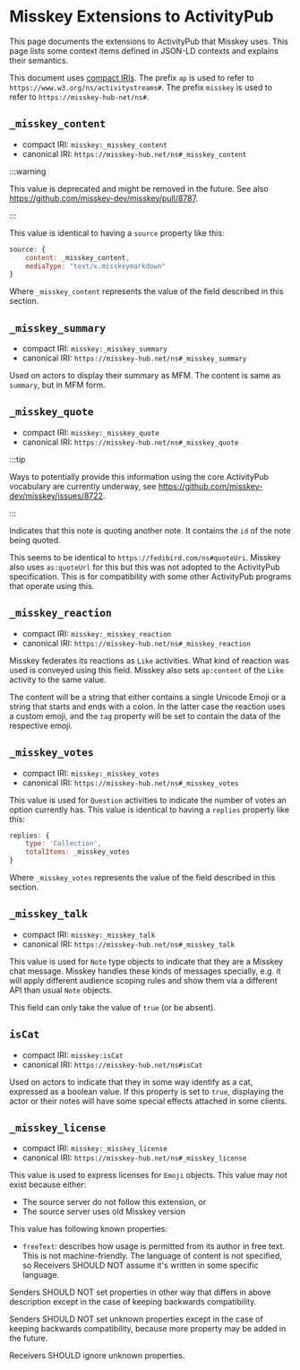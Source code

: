 # Misskey Extensions to ActivityPub

This page documents the extensions to ActivityPub that Misskey uses. This page lists some context items defined in JSON-LD contexts and explains their semantics.

This document uses [compact IRIs](https://www.w3.org/TR/json-ld/#dfn-compact-iri).
The prefix `ap` is used to refer to `https://www.w3.org/ns/activitystreams#`.
The prefix `misskey` is used to refer to `https://misskey-hub-net/ns#`.

## `_misskey_content`

- compact IRI: `misskey:_misskey_content`
- canonical IRI: `https://misskey-hub.net/ns#_misskey_content`

:::warning

This value is deprecated and might be removed in the future.
See also <https://github.com/misskey-dev/misskey/pull/8787>.

:::

This value is identical to having a `source` property like this:

```js
source: {
	content: _misskey_content,
	mediaType: "text/x.misskeymarkdown"
}
```

Where `_misskey_content` represents the value of the field described in this section.

## `_misskey_summary`

- compact IRI: `misskey:_misskey_summary`
- canonical IRI: `https://misskey-hub.net/ns#_misskey_summary`

Used on actors to display their summary as MFM. The content is same as `summary`, but in MFM form.

## `_misskey_quote`

- compact IRI: `misskey:_misskey_quote`
- canonical IRI: `https://misskey-hub.net/ns#_misskey_quote`

:::tip

Ways to potentially provide this information using the core ActivityPub vocabulary are currently underway, see <https://github.com/misskey-dev/misskey/issues/8722>.

:::

Indicates that this note is quoting another note. It contains the `id` of the note being quoted.

This seems to be identical to `https://fedibird.com/ns#quoteUri`.
Misskey also uses `as:quoteUrl` for this but this was not adopted to the ActivityPub specification.
This is for compatibility with some other ActivityPub programs that operate using this.

## `_misskey_reaction`

- compact IRI: `misskey:_misskey_reaction`
- canonical IRI: `https://misskey-hub.net/ns#_misskey_reaction`

Misskey federates its reactions as `Like` activities.
What kind of reaction was used is conveyed using this field.
Misskey also sets `ap:content` of the `Like` activity to the same value.

The content will be a string that either contains a single Unicode Emoji or a string that starts and ends with a colon. In the latter case the reaction uses a custom emoji, and the `tag` property will be set to contain the data of the respective emoji.

## `_misskey_votes`

- compact IRI: `misskey:_misskey_votes`
- canonical IRI: `https://misskey-hub.net/ns#_misskey_votes`

This value is used for `Question` activities to indicate the number of votes an option currently has.
This value is identical to having a `replies` property like this:

```js
replies: {
	type: 'Collection',
	totalItems: _misskey_votes
}
```

Where `_misskey_votes` represents the value of the field described in this section.

## `_misskey_talk`

- compact IRI: `misskey:_misskey_talk`
- canonical IRI: `https://misskey-hub.net/ns#_misskey_talk`

This value is used for `Note` type objects to indicate that they are a Misskey chat message.
Misskey handles these kinds of messages specially, e.g. it will apply different audience scoping rules and show them via a different API than usual `Note` objects.

This field can only take the value of `true` (or be absent).

## `isCat`

- compact IRI: `misskey:isCat`
- canonical IRI: `https://misskey-hub.net/ns#isCat`

Used on actors to indicate that they in some way identify as a cat, expressed as a boolean value.
If this property is set to `true`, displaying the actor or their notes will have some special effects attached in some clients.

## `_misskey_license`

- compact IRI: `misskey:_misskey_license`
- canonical IRI: `https://misskey-hub.net/ns#_misskey_license`

This value is used to express licenses for `Emoji` objects.
This value may not exist because either:

- The source server do not follow this extension, or
- The source server uses old Misskey version

This value has following known properties:

- `freeText`: describes how usage is permitted from its author in free text. This is not machine-friendly. The language of content is not specified, so Receivers SHOULD NOT assume it's written in some specific language.

Senders SHOULD NOT set properties in other way that differs in above description except in the case of keeping backwards compatibility.

Senders SHOULD NOT set unknown properties except in the case of keeping backwards compatibility, because more property may be added in the future.

Receivers SHOULD ignore unknown properties.
